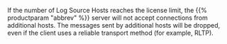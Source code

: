 ---
---
<!-- DISCLAIMER: This file is based on the syslog-ng Open Source Edition documentation https://github.com/balabit/syslog-ng-ose-guides/commit/2f4a52ee61d1ea9ad27cb4f3168b95408fddfdf2 and is used under the terms of The syslog-ng Open Source Edition Documentation License. The file has been modified by Axoflow. -->
If the number of Log Source Hosts reaches the license limit, the {{% productparam "abbrev" %}} server will not accept connections from additional hosts. The messages sent by additional hosts will be dropped, even if the client uses a reliable transport method (for example, RLTP).
